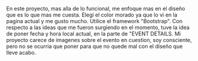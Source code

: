 En este proyecto, mas alla de lo funcional, me enfoque mas en el diseño que es lo que mas me cuesta. 
Elegi el color morado ya que lo vi en la pagina actual y me gusto mucho. Utilice el framework "Bootstrap".
Con respecto a las ideas que me fueron surgiendo en el momento, tuve la idea de poner fecha y hora local actual,
en la parte de "EVENT DETAILS.
Mi proyecto carece de imagenes sobre el evento en cuestion, soy consciente, pero no se ocurria que poner para que no quede mal con el diseño 
que lleve acabo.
